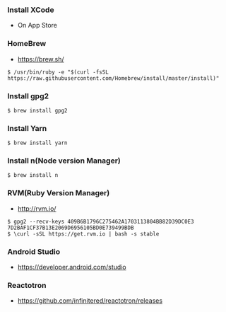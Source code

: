 ### Install XCode
- On App Store

### HomeBrew
- https://brew.sh/
```
$ /usr/bin/ruby -e "$(curl -fsSL https://raw.githubusercontent.com/Homebrew/install/master/install)"
```

### Install gpg2
```
$ brew install gpg2
```
### Install Yarn
```
$ brew install yarn
```
### Install n(Node version Manager)
```
$ brew install n
```
### RVM(Ruby Version Manager)
- http://rvm.io/
```
$ gpg2 --recv-keys 409B6B1796C275462A1703113804BB82D39DC0E3 7D2BAF1CF37B13E2069D6956105BD0E739499BDB
$ \curl -sSL https://get.rvm.io | bash -s stable
```

### Android Studio
- https://developer.android.com/studio

### Reactotron
- https://github.com/infinitered/reactotron/releases

